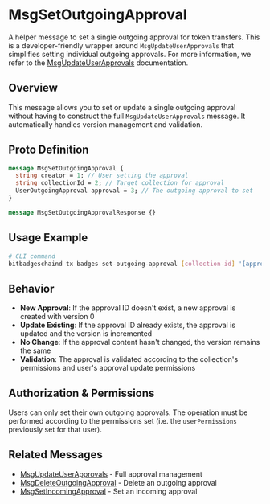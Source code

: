 # MsgSetOutgoingApproval

A helper message to set a single outgoing approval for token transfers. This is a developer-friendly wrapper around `MsgUpdateUserApprovals` that simplifies setting individual outgoing approvals. For more information, we refer to the [MsgUpdateUserApprovals](./msg-update-user-approvals.md) documentation.

## Overview

This message allows you to set or update a single outgoing approval without having to construct the full `MsgUpdateUserApprovals` message. It automatically handles version management and validation.

## Proto Definition

```protobuf
message MsgSetOutgoingApproval {
  string creator = 1; // User setting the approval
  string collectionId = 2; // Target collection for approval
  UserOutgoingApproval approval = 3; // The outgoing approval to set
}

message MsgSetOutgoingApprovalResponse {}
```

## Usage Example

```bash
# CLI command
bitbadgeschaind tx badges set-outgoing-approval [collection-id] '[approval-json]' --from user-key
```

## Behavior

-   **New Approval**: If the approval ID doesn't exist, a new approval is created with version 0
-   **Update Existing**: If the approval ID already exists, the approval is updated and the version is incremented
-   **No Change**: If the approval content hasn't changed, the version remains the same
-   **Validation**: The approval is validated according to the collection's permissions and user's approval update permissions

## Authorization & Permissions

Users can only set their own outgoing approvals. The operation must be performed according to the permissions set (i.e. the `userPermissions` previously set for that user).

## Related Messages

-   [MsgUpdateUserApprovals](./msg-update-user-approvals.md) - Full approval management
-   [MsgDeleteOutgoingApproval](./msg-delete-outgoing-approval.md) - Delete an outgoing approval
-   [MsgSetIncomingApproval](./msg-set-incoming-approval.md) - Set an incoming approval
